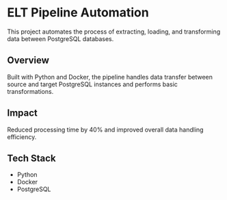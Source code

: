 # ELT Pipeline Automation

This project automates the process of extracting, loading, and transforming data between PostgreSQL databases.

## Overview

Built with Python and Docker, the pipeline handles data transfer between source and target PostgreSQL instances and performs basic transformations.

## Impact

Reduced processing time by 40% and improved overall data handling efficiency.

## Tech Stack

- Python  
- Docker  
- PostgreSQL
